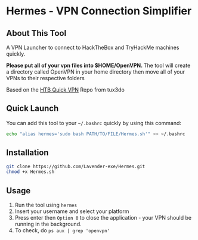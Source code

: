 # Hermes - VPN Connection Simplifier

## About This Tool
A VPN Launcher to connect to HackTheBox and TryHackMe machines quickly.

<b> Please put all of your vpn files into $HOME/OpenVPN. </b>
The tool will create a directory called OpenVPN in your home directory then move all of your VPNs to their respective folders

Based on the [HTB Quick VPN](https://github.com/tux3d0/HTB_Quick_VPN) Repo from tux3do

## Quick Launch

You can add this tool to your `~/.bashrc` quickly by using this command:

```bash
echo "alias hermes='sudo bash PATH/TO/FILE/Hermes.sh'" >> ~/.bashrc
```

## Installation

```bash
git clone https://github.com/Lavender-exe/Hermes.git
chmod +x Hermes.sh
```

## Usage 

1. Run the tool using `hermes` 
3. Insert your username and select your platform
4. Press enter then `Option 0` to close the application - your VPN should be running in the background.
5. To check, do `ps aux | grep 'openvpn'`
